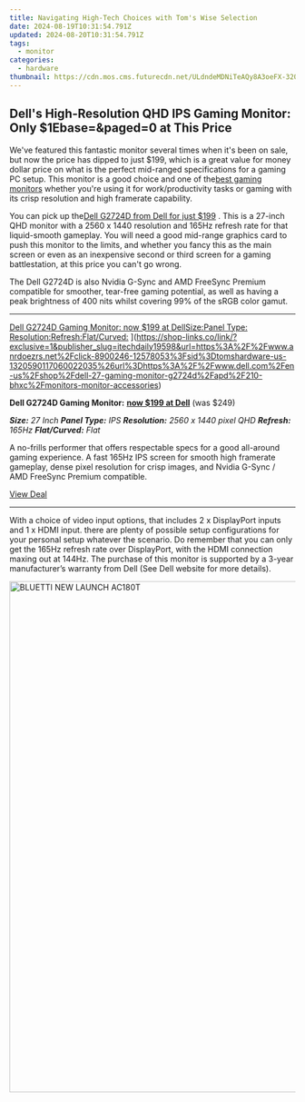 ```yaml
---
title: Navigating High-Tech Choices with Tom's Wise Selection
date: 2024-08-19T10:31:54.791Z
updated: 2024-08-20T10:31:54.791Z
tags:
  - monitor
categories:
  - hardware
thumbnail: https://cdn.mos.cms.futurecdn.net/ULdndeMDNiTeAQy8A3oeFX-320-80.jpg
---
```


## Dell's High-Resolution QHD IPS Gaming Monitor: Only $1Ebase=&amp;paged=0 at This Price

We've featured this fantastic monitor several times when it's been on sale, but now the price has dipped to just $199, which is a great value for money dollar price on what is the perfect mid-ranged specifications for a gaming PC setup. This monitor is a good choice and one of the[best gaming monitors](https://tools.techidaily.com) whether you're using it for work/productivity tasks or gaming with its crisp resolution and high framerate capability.

 You can pick up the[Dell G2724D from Dell for just $199](https://shop-links.co/link/?exclusive=1&publisher_slug=itechdaily19598&url=https%3A%2F%2Fwww.anrdoezrs.net%2Fclick-8900246-12578053%3Fsid%3Dtomshardware-us-5259596276975021303%26url%3Dhttps%3A%2F%2Fwww.dell.com%2Fen-us%2Fshop%2Fdell-27-gaming-monitor-g2724d%2Fapd%2F210-bhxc%2Fmonitors-monitor-accessories) . This is a 27-inch QHD monitor with a 2560 x 1440 resolution and 165Hz refresh rate for that liquid-smooth gameplay. You will need a good mid-range graphics card to push this monitor to the limits, and whether you fancy this as the main screen or even as an inexpensive second or third screen for a gaming battlestation, at this price you can't go wrong.

 The Dell G2724D is also Nvidia G-Sync and AMD FreeSync Premium compatible for smoother, tear-free gaming potential, as well as having a peak brightness of 400 nits whilst covering 99% of the sRGB color gamut.

---

[Dell G2724D Gaming Monitor: now $199 at DellSize:Panel Type: Resolution:Refresh:Flat/Curved:](https://cdn.mos.cms.futurecdn.net/m8QTTqVPw8mN2hb3RtL9WL-200-100.png "Dell G2724D Gaming Monitor: now $199 at DellSize:Panel Type: Resolution:Refresh:Flat/Curved:") ](https://shop-links.co/link/?exclusive=1&publisher_slug=itechdaily19598&url=https%3A%2F%2Fwww.anrdoezrs.net%2Fclick-8900246-12578053%3Fsid%3Dtomshardware-us-1320590117060022035%26url%3Dhttps%3A%2F%2Fwww.dell.com%2Fen-us%2Fshop%2Fdell-27-gaming-monitor-g2724d%2Fapd%2F210-bhxc%2Fmonitors-monitor-accessories)

**Dell G2724D Gaming Monitor:** [**now $199 at Dell**](https://shop-links.co/link/?exclusive=1&publisher_slug=itechdaily19598&url=https%3A%2F%2Fwww.anrdoezrs.net%2Fclick-8900246-12578053%3Fsid%3Dtomshardware-us-7695484294283494466%26url%3Dhttps%3A%2F%2Fwww.dell.com%2Fen-us%2Fshop%2Fdell-27-gaming-monitor-g2724d%2Fapd%2F210-bhxc%2Fmonitors-monitor-accessories) (was $249)  
  
_**Size:**_   _27 Inch_
_**Panel Type:**_   _IPS_
_**Resolution:**_   _2560 x 1440 pixel QHD_
_**Refresh:**_   _165Hz_
_**Flat/Curved:**_ _Flat_
  
 A no-frills performer that offers respectable specs for a good all-around gaming experience. A fast 165Hz IPS screen for smooth high framerate gameplay, dense pixel resolution for crisp images, and Nvidia G-Sync / AMD FreeSync Premium compatible.

[View Deal](https://shop-links.co/link/?exclusive=1&publisher_slug=itechdaily19598&url=https%3A%2F%2Fwww.anrdoezrs.net%2Fclick-8900246-12578053%3Fsid%3Dtomshardware-us-1320590117060022035%26url%3Dhttps%3A%2F%2Fwww.dell.com%2Fen-us%2Fshop%2Fdell-27-gaming-monitor-g2724d%2Fapd%2F210-bhxc%2Fmonitors-monitor-accessories)

---

 With a choice of video input options, that includes 2 x DisplayPort inputs and 1 x HDMI input. there are plenty of possible setup configurations for your personal setup whatever the scenario. Do remember that you can only get the 165Hz refresh rate over DisplayPort, with the HDMI connection maxing out at 144Hz. The purchase of this monitor is supported by a 3-year manufacturer’s warranty from Dell (See Dell website for more details).

<ins class="adsbygoogle"
     style="display:block"
     data-ad-format="autorelaxed"
     data-ad-client="ca-pub-7571918770474297"
     data-ad-slot="1223367746"></ins>



<ins class="adsbygoogle"
     style="display:block"
     data-ad-client="ca-pub-7571918770474297"
     data-ad-slot="8358498916"
     data-ad-format="auto"
     data-full-width-responsive="true"></ins>



<!-- affiliate ads begin -->
<a href="https://bluettide.pxf.io/c/5597632/2042332/17092" target="_top" id="2042332"><img src="//a.impactradius-go.com/display-ad/17092-2042332" border="0" alt="BLUETTI NEW LAUNCH AC180T" width="960" height="900"/></a><img height="0" width="0" src="https://imp.pxf.io/i/5597632/2042332/17092" style="position:absolute;visibility:hidden;" border="0" />
<!-- affiliate ads end -->